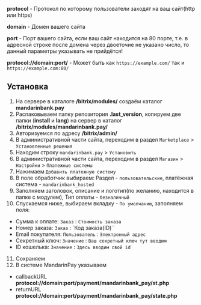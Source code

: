 **protocol** - Протокол по которому пользователи заходят на ваш сайт(http или https)

**domain** - Домен вашего сайта

**port** - Порт вашего сайта, если ваш сайт находится на 80 порте, т.е. в адресной строке после домена через двоеточие не указано число, то данный параметры указывать не прийдётся!

**protocol://domain:port/** - Может быть как `https://example.com/` так и `https://example.com:80/`

## Установка

1. На сервере в каталоге **/bitrix/modules/** создаём каталог **mandarinbank.pay**
2. Распаковываем папку репозитория **.last_version**, копируем две папки (**install** и **lang**) на сервер в каталог **/bitrix/modules/mandarinbank.pay/**
3. Авторизуемся по адресу **/bitrix/admin/**
4. В административной части сайта, переходим в раздел `Marketplace` > `Установленные решения`
5. Находим строку `mandarinbank.pay` > `Установить`
6. В административной части сайта, переходим в раздел `Магазин` > `Настройки` > `Платежные системы`
7. Нажимаем `Добавить платежную систему`
8. В поле обработчик выбираем: Раздел - `пользовательские`, платёжная система - `mandarinbank_hosted`
9. Заполняем заголовок, описание и логотип(по желанию, находится в папке с модулем), Тип оплаты - `безналичный`
10. Спускаемся ниже, выбираем вкладку - `По умолчанию`, заполняем поля:

- Сумма к оплате: `Заказ` : `Стоимость заказа`
- Номер заказа: `Заказ` : `Код заказа(ID)``
- Email покупателя: `Пользователь` : `Электронный адрес`
- Секретный ключ: `Значение` : `Ваш секретный ключ тут вводим`
- ID кошелька: `Значение` : `Здесь вводим свой id`

11. Сохраняем
12. В системе MandarinPay указываем
- callbackURL **protocol://domain:port/payment/mandarinbank_pay/st.php**
- returnURL **protocol://domain:port/payment/mandarinbank_pay/state.php**
